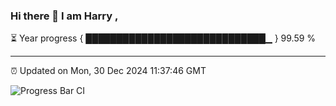 ### Hi there 👋 I am Harry , 

⏳ Year progress { █████████████████████████████▁ } 99.59 %

---

⏰ Updated on Mon, 30 Dec 2024 11:37:46 GMT

![Progress Bar CI](https://github.com/duykhang68/duykhang68/workflows/Progress%20Bar%20CI/badge.svg)
